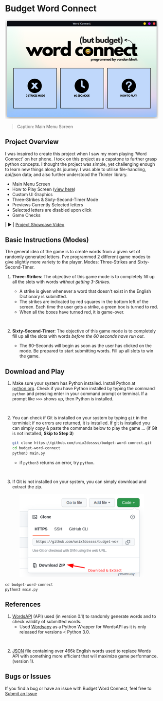 # Budget Word Connect

<p align="center">
  <img src="readme-images/word-connect.png" alt="Main Menu" width="608">
</p>

>Caption: Main Menu Screen
## Project Overview

I was inspired to create this project when I saw my mom playing 'Word Connect' on her phone. I took on this project as a capstone to further grasp python concepts. I thought the project was simple, yet challenging enough to learn new things along its journey. I was able to utilise file-handling, api/json data; and also further understood the Tkinter library.

* Main Menu Screen
* How to Play Screen ([view here](https://i.imgur.com/5quu9PG.png))
* Custom UI Graphics
* Three-Strikes & Sixty-Second-Timer Mode
* Previews Currently Selected letters
* Selected letters are disabled upon click
* Game Checks

| ▶️ | [Project Showcase Video](https://www.youtube.com/watch?v=YXCMunQftEY&ab_channel=Unix2Dos)

## Basic Instructions (Modes)

The general idea of the game is to create words from a given set of randomly generated letters. I've programmed 2 different game modes to give slightly more variety to the player. Modes: Three-Strikes and Sixty-Second-Timer. 

1. **Three-Strikes**: The objective of this game mode is to completely fill up all the slots with words _without getting 3-Strikes_.

    * A strike is given whenever a word that doesn't exist in the English Dictionary is submitted.
    * The strikes are indicated by red squares in the bottom left of the screen. Each time the user gets a strike, a green box is turned to red.
    * When all the boxes have turned red, it is game-over.
<br>

2. **Sixty-Second-Timer**: The objective of this game mode is to completely fill up all the slots with words _before the 60 seconds have run out_.

    * The 60-Seconds will begin as soon as the user has clicked on the mode. Be prepared to start submitting words. Fill up all slots to win the game.

## Download and Play

1. Make sure your system has Python installed. Install Python at [python.org](https://www.python.org/downloads/). Check if you have Python installed by typing the command ```python``` and pressing enter in your command prompt or terminal. If a prompt like ```>>>``` shows up, then Python is installed.
<br>

2. You can check if Git is installed on your system by typing ``git`` in the terminial; if no errors are returned, it is installed. If git is installed you can simply copy & paste the commands below to play the game ... (if Git is not installed, **Skip to Step 3**)

    ```bash
    git clone https://github.com/unix2dossss/budget-word-connect.git
    cd budget-word-connect
    python3 main.py 
    ```
    - if ``python3`` returns an error, try ``python``.
<br>

3. If Git is not installed on your system, you can simply download and extract the zip.

<p align="center">
  <img src="readme-images/download-zip.png" alt=  "Main Menu" width="408">
</p> 

    cd budget-word-connect
    python3 main.py

## References

1. [WordsAPI](https://www.wordsapi.com/) (API) used (in version 0.1) to randomly generate words and to check validity of submitted words.
    * Used [Wordsapy](https://pypi.org/project/wordsapy/) as a Python Wrapper for WordsAPI as it is only released for versions < Python 3.0.
<br>

2. [JSON](https://github.com/dwyl/english-words) file containing over 466k English words used to replace Words API with something more efficient that will maximize game performance. (version 1).

## Bugs or Issues

If you find a bug or have an issue with Budget Word Connect, feel free to [Submit an Issue](https://github.com/unix2dossss/budget-word-connect/issues/new)